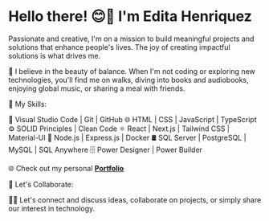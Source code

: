 # Hello there! 😊👋 I'm Edita Henriquez

Passionate and creative, I'm on a mission to build meaningful projects and solutions that enhance people's lives. The joy of creating impactful solutions is what drives me.

🌳 I believe in the beauty of balance. When I'm not coding or exploring new technologies, you'll find me on walks, diving into books and audiobooks, enjoying global music, or sharing a meal with friends.

🌟 My Skills:

🔧 Visual Studio Code | Git | GitHub
🌐 HTML | CSS | JavaScript | TypeScript
⚙️ SOLID Principles | Clean Code
⚛️ React | Next.js | Tailwind CSS | Material-UI
🚀 Node.js | Express.js | Docker
🛢️ SQL Server | PostgreSQL | MySQL | SQL Anywhere
🗄️ Power Designer | Power Builder

🌐 Check out my personal **<a href="https://github.com/editahenriquez" target="_blank">Portfolio</a>**

🤝 Let's Collaborate:

💬🌟 Let's connect and discuss ideas, collaborate on projects, or simply share our interest in technology.
